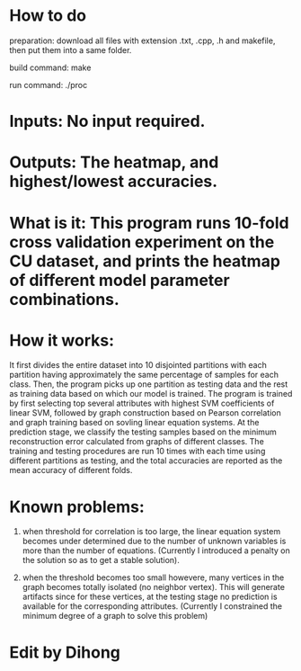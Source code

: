 # How to do
preparation: download all files with extension .txt, .cpp, .h and makefile, then put them into a same folder.

build command: make

run command: ./proc

# Inputs: No input required.

# Outputs: The heatmap, and highest/lowest accuracies.

# What is it: This program runs 10-fold cross validation experiment on the CU dataset, and prints the heatmap of different model parameter combinations.

# How it works: 

It first divides the entire dataset into 10 disjointed partitions with each partition having approximately the same percentage of samples for each class. Then, the program picks up one partition as testing data and the rest as training data based on which our model is trained. The program is trained by first selecting top several attributes with highest SVM coefficients of linear SVM, followed by graph construction based on Pearson correlation and graph training based on sovling linear equation systems. At the prediction stage, we classify the testing samples based on the minimum reconstruction error calculated from graphs of different classes. The training and testing procedures are run 10 times with each time using different partitions as testing, and the total accuracies are reported as the mean accuracy of different folds.

# Known problems:

1) when threshold for correlation is too large, the linear equation system becomes under determined due to the number of unknown variables is more than the number of equations. (Currently I introduced a penalty on the solution so as to get a stable solution).

2) when the threshold becomes too small howevere, many vertices in the graph becomes totally isolated (no neighbor vertex). This will generate artifacts since for these vertices, at the testing stage no prediction is available for the corresponding attributes. (Currently I constrained the minimum degree of a graph to solve this problem)


# Edit by Dihong
